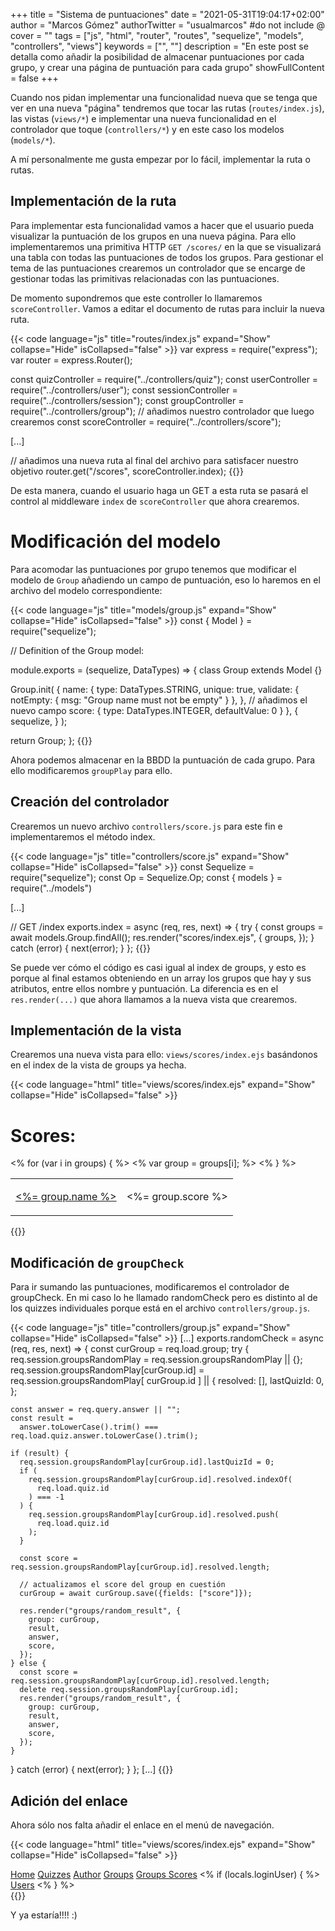 +++
title = "Sistema de puntuaciones"
date = "2021-05-31T19:04:17+02:00"
author = "Marcos Gómez"
authorTwitter = "usualmarcos" #do not include @
cover = ""
tags = ["js", "html", "router", "routes", "sequelize", "models", "controllers", "views"]
keywords = ["", ""]
description = "En este post se detalla como añadir la posibilidad de almacenar puntuaciones por cada grupo, y crear una página de puntuación para cada grupo"
showFullContent = false
+++

Cuando nos pidan implementar una funcionalidad nueva que se tenga que ver en una nueva "página" tendremos que tocar las rutas (`routes/index.js`), las vistas (`views/*`) e implementar una nueva funcionalidad en el controlador que toque (`controllers/*`) y en este caso los modelos (`models/*`).

A mí personalmente me gusta empezar por lo fácil, implementar la ruta o rutas.

## Implementación de la ruta

Para implementar esta funcionalidad vamos a hacer que el usuario pueda visualizar la puntuación de los grupos en una nueva página. Para ello implementaremos una primitiva HTTP `GET /scores/` en la que se visualizará una tabla con todas las puntuaciones de todos los grupos. Para gestionar el tema de las puntuaciones crearemos un controlador que se encarge de gestionar todas las primitivas relacionadas con las puntuaciones.

De momento supondremos que este controller lo llamaremos `scoreController`. Vamos a editar el documento de rutas para incluir la nueva ruta.

{{< code language="js" title="routes/index.js" expand="Show" collapse="Hide" isCollapsed="false" >}}
var express = require("express");
var router = express.Router();

const quizController = require("../controllers/quiz");
const userController = require("../controllers/user");
const sessionController = require("../controllers/session");
const groupController = require("../controllers/group");
// añadimos nuestro controlador que luego crearemos
const scoreController = require("../controllers/score");

[...]

// añadimos una nueva ruta al final del archivo para satisfacer nuestro objetivo
router.get("/scores", scoreController.index);
{{</code>}}

De esta manera, cuando el usuario haga un GET a esta ruta se pasará el control al middleware `index` de `scoreController` que ahora crearemos.

# Modificación del modelo

Para acomodar las puntuaciones por grupo tenemos que modificar el modelo de `Group` añadiendo un campo de puntuación, eso lo haremos en el archivo del modelo correspondiente:

{{< code language="js" title="models/group.js" expand="Show" collapse="Hide" isCollapsed="false" >}}
const { Model } = require("sequelize");

// Definition of the Group model:

module.exports = (sequelize, DataTypes) => {
  class Group extends Model {}

  Group.init(
    {
      name: {
        type: DataTypes.STRING,
        unique: true,
        validate: { notEmpty: { msg: "Group name must not be empty" } },
      },
      // añadimos el nuevo campo
      score: {
        type: DataTypes.INTEGER,
        defaultValue: 0
      }
    },
    {
      sequelize,
    }
  );

  return Group;
};
{{</code>}}

Ahora podemos almacenar en la BBDD la puntuación de cada grupo. Para ello modificaremos `groupPlay` para ello.

## Creación del controlador

Crearemos un nuevo archivo `controllers/score.js` para este fin e implementaremos el método index.

{{< code language="js" title="controllers/score.js" expand="Show" collapse="Hide" isCollapsed="false" >}}
const Sequelize = require("sequelize");
const Op = Sequelize.Op;
const { models } = require("../models")

[...]

// GET /index
exports.index = async (req, res, next) => {
  try {
    const groups = await models.Group.findAll();
    res.render("scores/index.ejs", {
      groups,
    });
  } catch (error) {
    next(error);
  }
};
{{</code>}}

Se puede ver cómo el código es casi igual al index de groups, y esto es porque al final estamos obteniendo en un array los grupos que hay y sus atributos, entre ellos nombre y puntuación. La diferencia es en el `res.render(...)` que ahora llamamos a la nueva vista que crearemos.

## Implementación de la vista

Crearemos una nueva vista para ello: `views/scores/index.ejs` basándonos en el index de la vista de groups ya hecha.

{{< code language="html" title="views/scores/index.ejs" expand="Show" collapse="Hide" isCollapsed="false" >}}
<h1>Scores:</h1>

<table>
  <% for (var i in groups) { %> <% var group = groups[i]; %>
  <tr>
    <td>
      <a href="/groups/<%= group.id %>/randomplay"><%= group.name %></a>
    </td>
    <td>
      <p><%= group.score %></p>
    </td>
  </tr>
  <% } %>
</table>
{{</code>}}

## Modificación de `groupCheck`

Para ir sumando las puntuaciones, modificaremos el controlador de groupCheck. En mi caso lo he llamado randomCheck pero es distinto al de los quizzes individuales porque está en el archivo `controllers/group.js`.

{{< code language="js" title="controllers/group.js" expand="Show" collapse="Hide" isCollapsed="false" >}}
[...]
exports.randomCheck = async (req, res, next) => {
  const curGroup = req.load.group;
  try {
    req.session.groupsRandomPlay = req.session.groupsRandomPlay || {};
    req.session.groupsRandomPlay[curGroup.id] = req.session.groupsRandomPlay[
      curGroup.id
    ] || {
      resolved: [],
      lastQuizId: 0,
    };

    const answer = req.query.answer || "";
    const result =
      answer.toLowerCase().trim() === req.load.quiz.answer.toLowerCase().trim();

    if (result) {
      req.session.groupsRandomPlay[curGroup.id].lastQuizId = 0;
      if (
        req.session.groupsRandomPlay[curGroup.id].resolved.indexOf(
          req.load.quiz.id
        ) === -1
      ) {
        req.session.groupsRandomPlay[curGroup.id].resolved.push(
          req.load.quiz.id
        );
      }

      const score = req.session.groupsRandomPlay[curGroup.id].resolved.length;

      // actualizamos el score del group en cuestión
      curGroup = await curGroup.save({fields: ["score"]});

      res.render("groups/random_result", {
        group: curGroup,
        result,
        answer,
        score,
      });
    } else {
      const score = req.session.groupsRandomPlay[curGroup.id].resolved.length;
      delete req.session.groupsRandomPlay[curGroup.id];
      res.render("groups/random_result", {
        group: curGroup,
        result,
        answer,
        score,
      });
    }
  } catch (error) {
    next(error);
  }
};
[...]
{{</code>}}

## Adición del enlace

Ahora sólo nos falta añadir el enlace en el menú de navegación.

{{< code language="html" title="views/scores/index.ejs" expand="Show" collapse="Hide" isCollapsed="false" >}}
<nav class="main" id="mainNav" role="navigation">
  <a href="/">Home</a>
  <a href="/quizzes">Quizzes</a>
  <a href="/author">Author</a>
  <a href="/groups">Groups</a>
  <a href="/scores">Groups Scores</a>
  <% if (locals.loginUser) { %>
      <a href="/users">Users</a>
  <% } %>
</nav>
{{</code>}}

Y ya estaría!!!! :)
